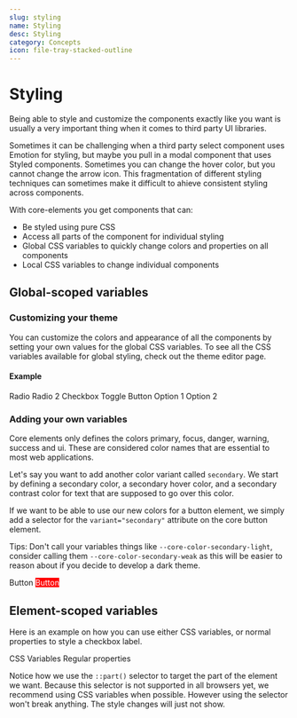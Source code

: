```yaml
---
slug: styling
name: Styling
desc: Styling
category: Concepts
icon: file-tray-stacked-outline
---
```


# Styling

Being able to style and customize the components exactly like you want is usually a very important thing when it comes to third party UI libraries.

Sometimes it can be challenging when a third party select component uses Emotion for styling, but maybe you pull in a modal component that uses Styled components. Sometimes you can change the hover color, but you cannot change the arrow icon. This fragmentation of different styling techniques can sometimes make it difficult to ahieve consistent styling across components.

With core-elements you get components that can:

- Be styled using pure CSS
- Access all parts of the component for individual styling
- Global CSS variables to quickly change colors and properties on all components
- Local CSS variables to change individual components

## Global-scoped variables

### Customizing your theme

You can customize the colors and appearance of all the components by setting your own values for the global CSS variables. To see all the CSS variables available for global styling, check out the theme editor page.

#### Example

<core-knobs hideTabs>
  <style>
    .my-theme {
      --core-color-primary: green;
      --core-color-primary-hover: darkgreen;
      --core-color-primary-contrast: white;
      --core-element-height-default: 60px;
      --core-border-radius-default: 30px;
      --core-border-width-default: 4px;
      --core-focus-outline: 0px 0px 0px 5px #fbcd83;
    }
  </style>

  <div class="my-theme">
    <core-radio name="radio">Radio</core-radio>
    <core-radio name="radio">Radio 2</core-radio>
    <core-checkbox>Checkbox</core-checkbox>
    <core-toggle>Toggle</core-toggle>
    <core-button variant="primary">Button</core-button>
    <core-select placeholder="Select something">
      <core-option value="1">Option 1</core-option>
      <core-option value="2">Option 2</core-option>
    </core-select>
    <core-input placeholder="Enter something"></core-input>
  </div>
</core-knobs>

### Adding your own variables

Core elements only defines the colors primary, focus, danger, warning, success and ui. These are considered color names that are essential to most web applications.

Let's say you want to add another color variant called `secondary`. We start by defining a secondary color, a secondary hover color, and a secondary contrast color for text that are supposed to go over this color.

<core-knobs hideTabs>
  <style>
    :root {
      --core-color-secondary: red;
      --core-color-secondary-hover: darkred;
      --core-color-secondary-contrast: white;
    }
  </style>
</core-knobs>

If we want to be able to use our new colors for a button element, we simply add a selector for the `variant="secondary"` attribute on the core button element.

Tips: Don't call your variables things like `--core-color-secondary-light`, consider calling them `--core-color-secondary-weak` as this will be easier to reason about if you decide to develop a dark theme.

<core-knobs hideTabs>
  <style>
    :root {
      --core-color-secondary: red;
      --core-color-secondary-hover: darkred;
      --core-color-secondary-contrast: white;
    }
    core-button[variant="secondary"] {
      background-color: var(--core-color-secondary);
      color: var(--core-color-secondary-contrast);
    }
    core-button[variant="secondary"]:hover {
      background-color: var(--core-color-secondary-hover);
    }
  </style>

  <body>
    <core-button variant="primary">Button</core-button>
    <core-button variant="secondary">Button</core-button>
  </body>
</core-knobs>

## Element-scoped variables

Here is an example on how you can use either CSS variables, or normal properties to style a checkbox label.

<core-box padding-b="lg">
  <core-tabs>
    <core-tab value="variables" selected target="variables">CSS Variables</core-tab>
    <core-tab value="properties" target="properties">Regular properties</core-tab>
  </core-tabs>
</core-box>

<div id="variables">
<core-knobs hideTabs element="core-checkbox">
  <style>
    .checkbox-1 {
      --core-checkbox-label-color: red;
    }
  </style>
  <core-checkbox class="checkbox-1" label="Checkbox label"></core-checkbox>
</core-knobs>
</div>

<div id="properties">

Notice how we use the `::part()` selector to target the part of the element we want.
Because this selector is not supported in all browsers yet, we recommend using CSS variables when possible. However using the selector won't break anything. The style changes will just not show.

<core-knobs hideTabs element="core-checkbox">
  <style>
    .checkbox-2::part(label) {
      color: blue;
    }
  </style>
  <core-checkbox class="checkbox-2" label="Checkbox label"></core-checkbox>
</core-knobs>
</div>
